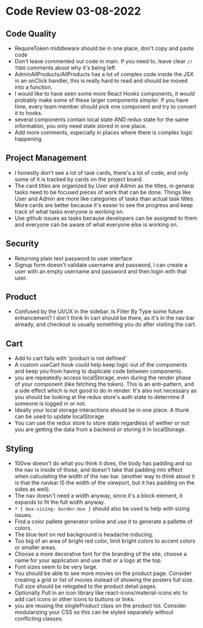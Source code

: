# Code Review 03-08-2022

## Code Quality

- RequireToken middleware should be in one place, don't copy and paste code
- Don't leave commented out code in main. If you need to, leave clear `// TODO` comments about why it's being left
- AdminAllProducts/AllProducts has a lot of complex code inside the JSX in an onClick handler, this is really hard to read and should be moved into a function.
- I would like to have seen some more React Hooks components, it would probably make some of these larger components simpler. If you have time, every team member should pick one component and try to convert it to hooks.
- several components contain local state AND redux state for the same information, you only need state stored in one place.
- Add more comments, especially in places where there is complex logic happening

## Project Management

- I honestly don't see a lot of task cards, there's a lot of code, and only some of it is tracked by cards on the project board.
- The card titles are organized by User and Admin as the titles, in general tasks need to be focused pieces of work that can be done. Things like User and Admin are more like categories of tasks than actual task titles. More cards are better because it's easier to see the progress and keep track of what tasks everyone is working on.
- Use github issues as tasks because developers can be assigned to them and everyone can be aware of what everyone else is working on.

## Security

- Returning plain text password to user interface
- Signup form doesn't validate username and password, I can create a user with an empty username and password and then login with that user.

## Product

- Confused by the UI/UX in the sidebar. Is Filter By Type some future enhancement? I don't think In cart should be there, as it's in the nav bar already, and checkout is usually something you do after visiting the cart.

## Cart

- Add to cart fails with 'product is not defined'
- A custom useCart hook could help keep logic out of the components and keep
  you from having to duplicate code between components.
- you are repeatedly access localStorage, even during the render phase of your component (like fetching the token). This is an anti-pattern, and a side effect which is not good to do in render. It's also not necessary as you should be looking at the redux store's auth state to determine if someone is logged in or not.
- Ideally your local storage interactions should be in one place. A thunk can be used to update localStorage
- You can use the redux store to store state regardless of wether or not you are getting the data from a backend or storing it in localStorage.

## Styling

- 100vw doesn't do what you think it does, the body has padding and so the nav is inside of those, and doesn't take that padding into effect when calculating the width of the nav bar. (another way to think about it is that the navbar IS the width of the viewport, but it has padding on the sides as well).
- The nav doesn't need a width anyway, since it's a block element, it expands to fit the full width anyway.
- `* { box-sizing: border-box }` should also be used to help with sizing issues.
- Find a color pallete generator online and use it to generate a pallette of colors.
- The blue text on red background is headache inducing.
- Too big of an area of bright red color, limit bright colors to accent colors or smaller areas.
- Choose a more decorative font for the branding of the site, choose a name for your application and use that or a logo at the top.
- Font sizes seem to be very large.
- You should be able to see more movies on the product page. Consider creating a grid or list of movies instead of showing the posters full size. Full size should be relegated to the product detail pages.
- Optionally Pull in an icon library like react-icons/material-icons etc to add cart icons or other icons to buttons or links.
- you are reusing the singleProduct class on the product list. Consider modularizing your CSS so this can be styled separately without conflicting classes.
